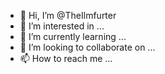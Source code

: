 - 👋 Hi, I’m @TheIlmfurter
- 👀 I’m interested in ...
- 🌱 I’m currently learning ...
- 💞️ I’m looking to collaborate on ...
- 📫 How to reach me ...

<!---
TheIlmfurter/TheIlmfurter is a ✨ special ✨ repository because its `README.md` (this file) appears on your GitHub profile.
You can click the Preview link to take a look at your changes.
--->
